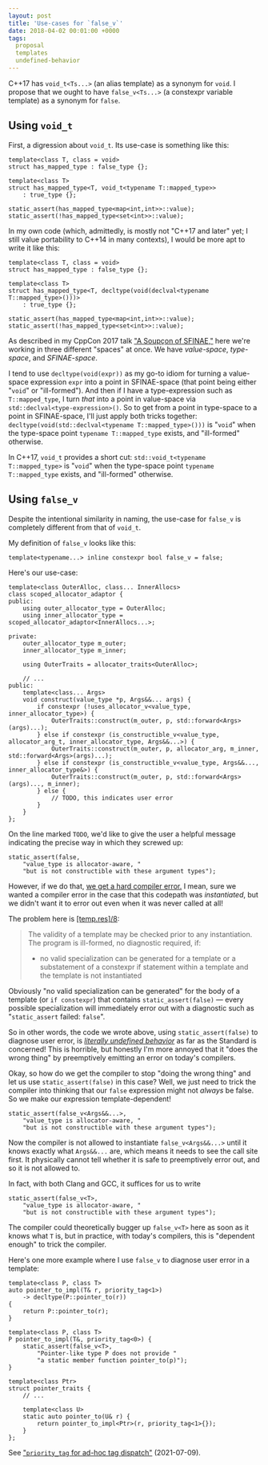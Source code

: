 ```yaml
---
layout: post
title: 'Use-cases for `false_v`'
date: 2018-04-02 00:01:00 +0000
tags:
  proposal
  templates
  undefined-behavior
---
```


C++17 has `void_t<Ts...>` (an alias template) as a synonym for `void`.
I propose that we ought to have `false_v<Ts...>` (a constexpr variable template)
as a synonym for `false`.


Using `void_t`
--------------

First, a digression about `void_t`. Its use-case is something like this:

    template<class T, class = void>
    struct has_mapped_type : false_type {};

    template<class T>
    struct has_mapped_type<T, void_t<typename T::mapped_type>>
        : true_type {};

    static_assert(has_mapped_type<map<int,int>>::value);
    static_assert(!has_mapped_type<set<int>>::value);

In my own code (which, admittedly, is mostly not "C++17 and later" yet;
I still value portability to C++14 in many contexts), I would be more apt
to write it like this:

    template<class T, class = void>
    struct has_mapped_type : false_type {};

    template<class T>
    struct has_mapped_type<T, decltype(void(declval<typename T::mapped_type>()))>
        : true_type {};

    static_assert(has_mapped_type<map<int,int>>::value);
    static_assert(!has_mapped_type<set<int>>::value);

As described in my CppCon 2017 talk ["A Soupçon of SFINAE,"](https://www.youtube.com/watch?v=ybaE9qlhHvw)
here we're working in three different "spaces" at once. We have _value-space_,
_type-space_, and _SFINAE-space_.

I tend to use `decltype(void(expr))` as my go-to idiom for
turning a value-space expression `expr` into a point in SFINAE-space
(that point being either "`void`" or "ill-formed"). And then if I have a
type-expression such as `T::mapped_type`, I turn _that_ into a point in value-space
via `std::declval<type-expression>()`. So to get from a point in type-space
to a point in SFINAE-space, I'll just apply both tricks together:
`decltype(void(std::declval<typename T::mapped_type>()))` is "`void`" when
the type-space point `typename T::mapped_type` exists, and "ill-formed" otherwise.

In C++17, `void_t` provides a short cut:
`std::void_t<typename T::mapped_type>` is "`void`" when
the type-space point `typename T::mapped_type` exists, and "ill-formed" otherwise.


Using `false_v`
---------------

Despite the intentional similarity in naming, the use-case for `false_v` is
completely different from that of `void_t`.

My definition of `false_v` looks like this:

    template<typename...> inline constexpr bool false_v = false;

Here's our use-case:

    template<class OuterAlloc, class... InnerAllocs>
    class scoped_allocator_adaptor {
    public:
        using outer_allocator_type = OuterAlloc;
        using inner_allocator_type = scoped_allocator_adaptor<InnerAllocs...>;

    private:
        outer_allocator_type m_outer;
        inner_allocator_type m_inner;

        using OuterTraits = allocator_traits<OuterAlloc>;

        // ...
    public:
        template<class... Args>
        void construct(value_type *p, Args&&... args) {
            if constexpr (!uses_allocator_v<value_type, inner_allocator_type>) {
                OuterTraits::construct(m_outer, p, std::forward<Args>(args)...);
            } else if constexpr (is_constructible_v<value_type, allocator_arg_t, inner_allocator_type, Args&&...>) {
                OuterTraits::construct(m_outer, p, allocator_arg, m_inner, std::forward<Args>(args)...);
            } else if constexpr (is_constructible_v<value_type, Args&&..., inner_allocator_type&>) {
                OuterTraits::construct(m_outer, p, std::forward<Args>(args)..., m_inner);
            } else {
                // TODO, this indicates user error
            }
        }
    };

On the line marked `TODO`, we'd like to give the user a helpful message
indicating the precise way in which they screwed up:

    static_assert(false, 
        "value_type is allocator-aware, "
        "but is not constructible with these argument types");

However, if we do that, [we get a hard compiler error.](https://wandbox.org/permlink/XRT8UQ1RuFUEHagg)
I mean, sure we wanted a compiler error in the case that this codepath was *instantiated*, but we
didn't want it to error out even when it was never called at all!

The problem here is [[temp.res]/8](http://eel.is/c++draft/temp.res#8):

> The validity of a template may be checked prior to any instantiation.
> The program is ill-formed, no diagnostic required, if:
>
> - no valid specialization can be generated for a template
>   or a substatement of a constexpr if statement within a template
>   and the template is not instantiated

Obviously "no valid specialization can be generated" for the body of a template
(or `if constexpr`) that contains `static_assert(false)` — every possible specialization
will immediately error out with a diagnostic such as "`static_assert` failed: `false`".

So in other words, the code we wrote above, using `static_assert(false)` to
diagnose user error, is [*literally undefined behavior*](https://stackoverflow.com/questions/22180312/)
as far as the
Standard is concerned! This is horrible, but honestly I'm more annoyed that
it "does the wrong thing" by preemptively emitting an error on today's compilers.

Okay, so how do we get the compiler to stop "doing the wrong thing" and let us
use `static_assert(false)` in this case? Well, we just need to trick the compiler
into thinking that our `false` expression might not *always* be false. So we make our
expression template-dependent!

    static_assert(false_v<Args&&...>,
        "value_type is allocator-aware, "
        "but is not constructible with these argument types");

Now the compiler is not allowed to instantiate `false_v<Args&&...>` until it
knows exactly what `Args&&...` are, which means it needs to see the call site
first. It physically cannot tell whether it is safe to preemptively error out,
and so it is not allowed to.

In fact, with both Clang and GCC, it suffices for us to write

    static_assert(false_v<T>,
        "value_type is allocator-aware, "
        "but is not constructible with these argument types");

The compiler could theoretically bugger up `false_v<T>` here as soon as it
knows what `T` is, but in practice, with today's compilers, this is "dependent enough"
to trick the compiler.

Here's one more example where I use `false_v` to diagnose user error
in a template:

    template<class P, class T>
    auto pointer_to_impl(T& r, priority_tag<1>)
        -> decltype(P::pointer_to(r))
    {
        return P::pointer_to(r);
    }

    template<class P, class T>
    P pointer_to_impl(T&, priority_tag<0>) {
        static_assert(false_v<T>,
            "Pointer-like type P does not provide "
            "a static member function pointer_to(p)");
    }

    template<class Ptr>
    struct pointer_traits {
        // ...

        template<class U>
        static auto pointer_to(U& r) {
            return pointer_to_impl<Ptr>(r, priority_tag<1>{});
        }
    };

See ["`priority_tag` for ad-hoc tag dispatch"](/blog/2021/07/09/priority-tag) (2021-07-09).
